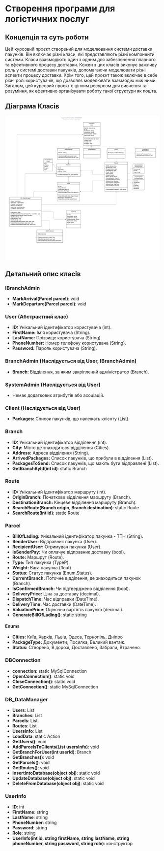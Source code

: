 # Створення програми для логістичних послуг

## Концепція та суть роботи

Цей курсовий проєкт створений для моделювання системи доставки пакунків. Він включає різні класи, які представляють різні компоненти системи. Класи взаємодіють один з одним для забезпечення плавного та ефективного процесу доставки. Кожен з цих класів виконує важливу роль у системі доставки пакунків, допомагаючи моделювати різні аспекти процесу доставки. Крім того, цей проєкт також включає в себе різні ролі користувачів, що дозволяє моделювати взаємодію між ними. Загалом, цей курсовий проєкт є цінним ресурсом для вивчення та розуміння, як ефективно організувати роботу такої структури як пошта.

## Діаграма Класів

![Діаграма Класів](https://github.com/anophesper/CourseWork/blob/master/UML-Diagram.svg)

## Детальний опис класів

### **IBranchAdmin**
- **MarkArrival(Parcel parcel)**: void
- **MarkDeparture(Parcel parcel)**: void

### **User (Абстрактний клас)**
- **ID:** Унікальний ідентифікатор користувача (int).
- **FirstName:** Ім'я користувача (String).
- **LastName:** Прізвище користувача (String).
- **PhoneNumber:** Номер телефону користувача (String).
- **Password:** Пароль користувача (String).

### **BranchAdmin (Наслідується від User, IBranchAdmin)**
- **Branch:** Відділення, за яким закріплений адміністратор (Branch).

### **SystemAdmin (Наслідується від User)**
- Немає додаткових атрибутів або асоціацій.

### **Client (Наслідується від User)**
- **Packages:** Список пакунків, що належать клієнту (List<ParcelGroup>).

### **Branch**
- **ID:** Унікальний ідентифікатор відділення (int).
- **City:** Місто де знаходиться відділення (Cities).
- **Address:** Адреса відділення (String).
- **ArrivedPackages:** Список пакунків, що прибули в відділення (List<ParcelGroup>).
- **PackagesToSend:** Список пакунків, що мають бути відправлені (List<ParcelGroup>).
- **GetBranchById(int id)**: static Branch

### **Route**
- **ID:** Унікальний ідентифікатор маршруту (int).
- **OriginBranch:** Початкове відділення маршруту (Branch).
- **DestinationBranch:** Кінцеве відділення маршруту (Branch).
- **SearchRoute(Branch origin, Branch destination)**: static Route
- **SearchRoute(int id)**: static Route

### **Parcel**
- **BillOfLading:** Унікальний ідентифікатор пакунка - ТТН (String).
- **SenderUser:** Відправник пакунка (User).
- **RecipientUser:** Отримувач пакунка (User).
- **IsSenderPay:** Чи оплачує відправник доставку (bool).
- **Route:** Маршрут (Route).
- **Type:** Тип пакунка (TypeP).
- **Weight:** Вага пакунка (float).
- **Status:** Статус пакунка (Enum.Status).
- **CurrentBranch:** Поточне відділення, де знаходиться пакунок (Branch).
- **IsConfirmedBranch:** Чи підтверджено відділення (bool).
- **DeliveryPrice:** Ціна за доставку (decimal).
- **DispatchTime:** Час відправки (DateTime).
- **DeliveryTime:** Час доставки (DateTime).
- **ValuationPrice:** Оціночна вартість пакунка (decimal).
- **GenerateBillOfLading()**: static string

#### Enums
- **Cities:** Київ, Харків, Львів, Одеса, Тернопіль, Дніпро
- **PackageType:** Документи, Посилка, Великий вантаж.
- **Status:** Створено, В дорозі, Доставлено, Забрали, Втрачено.

### **DBConnection**
- **connection**: static MySqlConnection
- **OpenConnection()**: static void
- **CloseConnection()**: static void
- **GetConnection()**: static MySqlConnection

### **DB_DataManager**
- **Users**: List<User>
- **Branches**: List<Branch>
- **Parcels**: List<Parcel>
- **Routes**: List<Route>
- **UsersInfo**: List<UserInfo>
- **LoadData**: static Action
- **GetUsers()**: void
- **AddParcelsToClients(List<UserInfo> usersInfo)**: void
- **GetBranchForUser(int userId)**: Branch
- **GetBranches()**: void
- **GetParcels()**: void
- **GetRoutes()**: void
- **InsertIntoDatabase(object obj)**: static void
- **UpdateDatabase(object obj)**: static void
- **DeleteFromDatabase(object obj)**: static void

### **UserInfo**
- **ID**: int
- **FirstName**: string
- **LastName**: string
- **PhoneNumber**: string
- **Password**: string
- **Role**: string
- **UserInfo(int id, string firstName, string lastName, string phoneNumber, string password, string role)**: конструктор

